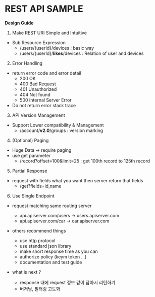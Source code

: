 # REST API SAMPLE

<b>Design Guide</b>

1. Make REST URI Simple and Intuitive
- Sub Resource Expression
    - /users/{userId}/devices : basic way
    - /users/{userId}/<b>likes</b>/devices : Relation of user and devices

2. Error Handling
- return error code and error detail
    - 200 OK
    - 400 Bad Request
    - 401 Unauthorized
    - 404 Not found
    - 500 Internal Server Error
- Do not return error stack trace

3. API Version Management
- Support Lower compatibility & Management
    - /account/<b>v2.0</b>/groups : version marking

4. (Optional) Paging 
- Huge Data -> require paging
- use get parameter
    - /record?offset=100&limit=25 : get 100th record to 125th record

5. Partial Response
- request with fields what you want then server return that fields
    - /get?fields=id,name

6. Use Single Endpoint
- request matching same routing server
    - api.apiserver.com/users -> users.apiserver.com
    - api.apiserver.com/car -> car.apiserver.com

- others recommend things
    - use http protocol
    - use standard json library
    - make short response time as you can
    - authorize policy (keym token ...)
    - documentation and test guide

- what is next ?
    * response 내에 request 정보 같이 담아서 리턴하기
    * 버저닝, 필터링 고도화
